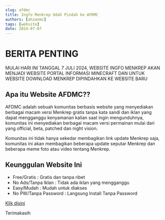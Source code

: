 ```yaml
---
slug: afdmc
title: Ingfo Menkrep Udah Pindah ke AFDMC
authors: [ahzanmc]
tags: [website]
date: 2024-07-07
---
```

# BERITA PENTING
MULAI HARI INI TANGGAL 7 JULI 2024, WEBSITE INGFO MENKREP AKAN MENJADI WEBSITE PORTAL INFORMASI MINECRAFT DAN UNTUK WEBSITE DOWNLOAD MENKREP DIPINDAHKAN KE WEBSITE BARU

## Apa itu Website AFDMC??
AFDMC adalah sebuah komunitas berbasis website yang menyediakan berbagai macam versi Menkrep gratis tanpa kata sandi dan iklan yang dapat mengganggu kenyamanan kalian saat ingin mengunduhnya, komunitas ini menyediakan berbagai macam versi permainan mulai dari yang official, beta, patched dan night vision.

Komunitas ini tidak hanya sekedar membagikan link update Menkrep saja, komunitas ini akan membagikan beberapa update seputar Menkrep dan beberapa meme foto atau video tentang Menkrep.

## Keunggulan Website Ini
- Free/Gratis : Gratis dan tanpa ribet
- No Ads/Tanpa Iklan : Tidak ada iklan yang mengganggu
- Easy/Mudah : Mudah untuk diakses
- No PW/Tanpa Password : Langsung Install Tanpa Password

[Klik disini](https://afdmc.ingfomenkrep.my.id/)

Terimakasih